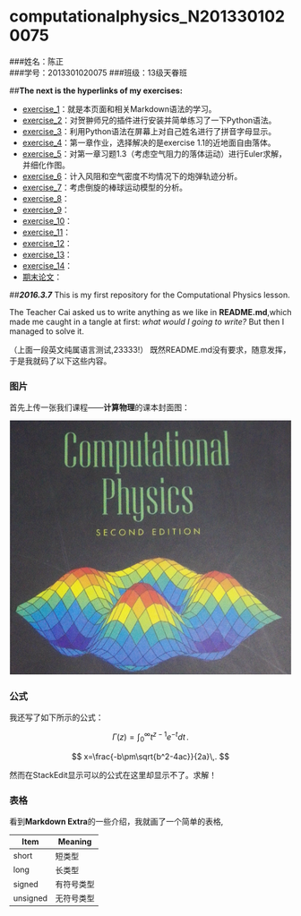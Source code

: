 # **computationalphysics_N2013301020075**
###姓名：陈正  
###学号：2013301020075
###班级：13级天眷班

##**The next is the hyperlinks of my exercises:**

- [exercise_1](https://github.com/XiaobudianChen/computationalphysics_N2013301020075.git)：就是本页面和相关Markdown语法的学习。
- [exercise_2](https://github.com/Ron89/thesaurus_query.vim.git)：对贺翀师兄的插件进行安装并简单练习了一下Python语法。
- [exercise_3](https://github.com/XiaobudianChen/computationalphysics_N2013301020075/tree/master/exercise_3)：利用Python语法在屏幕上对自己姓名进行了拼音字母显示。
- [exercise_4](https://github.com/XiaobudianChen/computationalphysics_N2013301020075/tree/master/chapter1/exercise_4)：第一章作业，选择解决的是exercise 1.1的近地面自由落体。
- [exercise_5](https://github.com/XiaobudianChen/computationalphysics_N2013301020075/tree/master/chapter1/exercise_5)：对第一章习题1.3（考虑空气阻力的落体运动）进行Euler求解，并细化作图。
- [exercise_6](https://github.com/XiaobudianChen/computationalphysics_N2013301020075/tree/master/chapter2/exercise_6)：计入风阻和空气密度不均情况下的炮弹轨迹分析。
- [exercise_7](https://github.com/XiaobudianChen/computationalphysics_N2013301020075/tree/master/chapter2/exercise_7)：考虑倒旋的棒球运动模型的分析。
- [exercise_8](https://github.com/XiaobudianChen/computationalphysics_N2013301020075/tree/master/chapter3/exercise_8)：
- [exercise_9](https://github.com/XiaobudianChen/computationalphysics_N2013301020075/tree/master/chapter3/exercise_9)：
- [exercise_10](https://github.com/XiaobudianChen/computationalphysics_N2013301020075/tree/master/chapter3/exercise_10)：
- [exercise_11](https://github.com/XiaobudianChen/computationalphysics_N2013301020075/tree/master/chapter4/exercise_11)：
- [exercise_12](https://github.com/XiaobudianChen/computationalphysics_N2013301020075/tree/master/chapter4/exercise_12)：
- [exercise_13](https://github.com/XiaobudianChen/computationalphysics_N2013301020075/tree/master/chapter5/exercise_13)：
- [exercise_14](https://github.com/XiaobudianChen/computationalphysics_N2013301020075/tree/master/chapter6/exercise_14)：
- [期末论文](https://github.com/XiaobudianChen/computationalphysics_N2013301020075/tree/master/Final-Paper)：

##***2016.3.7*** 
 This is my first repository for the Computational Physics lesson.
 
 The Teacher Cai asked us to write anything as we like in **README.md**,which made me caught in a tangle at first: *what would I going to write?* But then I managed to solve it.

（上面一段英文纯属语言测试,23333!）
既然README.md没有要求，随意发挥，于是我就码了以下这些内容。

### 图片 

首先上传一张我们课程——**计算物理**的课本封面图：

![](https://raw.githubusercontent.com/XiaobudianChen/computationalphysics_N2013301020075/master/computational.physics.png)

### 公式

我还写了如下所示的公式：
<script type="text/javascript" src="https://cdn.mathjax.org/mathjax/latest/MathJax.js?config=TeX-AMS_HTML"></script>

 $$
\Gamma(z) = \int_0^\infty t^{z-1}e^{-t}dt\,.
$$

 $$
x=\frac{-b\pm\sqrt{b^2-4ac}}{2a}\,.
  $$

然而在StackEdit显示可以的公式在这里却显示不了。求解！

### 表格

看到**Markdown Extra**的一些介绍，我就画了一个简单的表格,

Item     | Meaning
-------- | ---
short    | 短类型
long     | 长类型
signed   | 有符号类型
unsigned | 无符号类型
